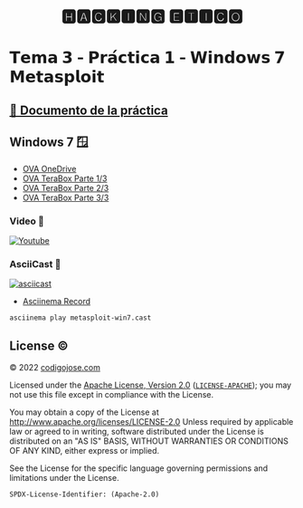 [//]: # (Black Square)
<h1 align="center">
🅷🅰🅲🅺🅸🅽🅶 🅴🆃🅸🅲🅾
</h1>

[//]: # (Bold Sans)
# 𝗧𝗲𝗺𝗮 𝟯 - 𝗣𝗿𝗮́𝗰𝘁𝗶𝗰𝗮 𝟭 - 𝗪𝗶𝗻𝗱𝗼𝘄𝘀 𝟳 𝗠𝗲𝘁𝗮𝘀𝗽𝗹𝗼𝗶𝘁

## [💾 Documento de la práctica](practice.pdf)

## Windows 7 🪟
* [OVA OneDrive](https://educajcyl-my.sharepoint.com/:u:/g/personal/josea_yanjim_educa_jcyl_es/EVIE_TzQVxdAncHPv-pC02EBcg0PgDjoqKk5MICMJDFInA?e=rwGeFH)
* [OVA TeraBox Parte 1/3](https://terabox.com/s/1LbKEC7n_Q4pMoYusSx5VIw)
* [OVA TeraBox Parte 2/3](https://terabox.com/s/11T4MXZ19xe5ShdTNAtJTXw)
* [OVA TeraBox Parte 3/3](https://terabox.com/s/1xq4uMX8U11uz7QT2yaaMbA)

### Video 🎥
[![Youtube](https://img.youtube.com/vi/f8ppZaUQzNQ/0.jpg)](https://youtu.be/f8ppZaUQzNQ)

### AsciiCast 🎦
[![asciicast](https://asciinema.org/a/DS3LXasGnXg7k86HbfZ4mNSVX.svg)](https://asciinema.org/a/DS3LXasGnXg7k86HbfZ4mNSVX)

* [Asciinema Record](metasploit-win7.cast)

```shell
asciinema play metasploit-win7.cast
```

## License ©️
© 2022 [codigojose.com](https://codigojose.com)

Licensed under the [Apache License, Version 2.0](https://www.apache.org/licenses/LICENSE-2.0) ([`LICENSE-APACHE`](https://www.apache.org/licenses/LICENSE-2.0));
you may not use this file except in compliance with the License.

You may obtain a copy of the License at http://www.apache.org/licenses/LICENSE-2.0 Unless required by applicable law or agreed to in writing, software
distributed under the License is distributed on an "AS IS" BASIS,
WITHOUT WARRANTIES OR CONDITIONS OF ANY KIND, either express or implied.

See the License for the specific language governing permissions and
limitations under the License.

`SPDX-License-Identifier: (Apache-2.0)`
